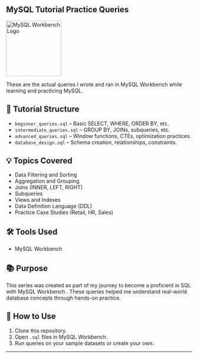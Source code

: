 ## MySQL Tutorial Practice Queries

<img src="https://www.mysql.com/common/logos/logo-mysql-170x115.png" alt="MySQL Workbench Logo" width="150"/>


These are the actual queries I wrote and ran in MySQL Workbench while learning and practicing MySQL.

## 📂 Tutorial Structure
- `beginner_queries.sql` – Basic SELECT, WHERE, ORDER BY, etc.
- `intermediate_queries.sql` – GROUP BY, JOINs, subqueries, etc.
- `advanced_queries.sql` – Window functions, CTEs, optimization practices.
- `database_design.sql` – Schema creation, relationships, constraints.

## 💡 Topics Covered
- Data Filtering and Sorting
- Aggregation and Grouping
- Joins (INNER, LEFT, RIGHT)
- Subqueries
- Views and Indexes
- Data Definition Language (DDL)
- Practice Case Studies (Retail, HR, Sales)

## 🛠 Tools Used
- MySQL Workbench

## 📚 Purpose
This series was created as part of my journey to become a proficient in SQL with MySQL Workbench . These queries helped me understand real-world database concepts through hands-on practice.

## 📎 How to Use
1. Clone this repository.
2. Open `.sql` files in MySQL Workbench.
3. Run queries on your sample datasets or create your own.

---
